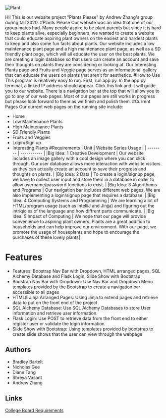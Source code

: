 ![Plant](https://64.media.tumblr.com/5d2d839cd70bc3db2fa9acddb9cedd92/tumblr_nbpotrjgO11qi4ibzo1_500.gifv)

Hi! This is our website project "Plants Please" by Andrew Zhang's group during fall 2020.
#Plants Please
Our website was an idea that one of our group mates had. Many people aspire to be plant parents but since it is hard to keep plants alive, especially beginners, we wanted to create a website that could educate aspiring plant owners on the easiest and hardest plants to keep and also some fun facts about plants. Our website includes a low maintenance plant page and a high maintenance plant page, as well as a SD friendly plant page, which will all educate the user on the best plants. We are creating a login database so that users can create an account and save their thoughts on plants they are considering or looking at. Our Interesting Plants page and Fruits and Veggie page serves as an informational gallery that can educate the users on plants that aren't for aesthetics.
#How to Use
This program is relatively easy to run. First, run app.py. In the app.py terminal, a linked IP address should appear. Click this link and it will guide you to our website. There is a navigation bar at the top that will allow you to go to any of our web pages. Most of our pages are still works in progress but please look forward to them as we finish and polish them.
#Current Pages
Our current web pages on the running site include:
* Home
* Low Maintenance Plants
* High Maintenance Plants
* SD Friendly Plants
* Fruits and Veggies
* Login/Sign up
* Interesting Plants
#Requirements
| Unit | Website Series Usage |
| -------- | ----------- |
|Big Idea: 1 Creative Development | Our website includes an image gallery with a cool design where you can click through. Our user database allows more interaction with website visitors as they can actually create an account to save their progress and thoughts on plants. |
|Big Idea: 2 Data | To create a login/signup page, we have to collect user input and store them in a database in order to allow username/password functions to exist. |
|Big Idea: 3 Algorithmns and Programs | Our navigation bar includes different web pages. We are also implementing a login/signup page that requires a database. |
|Big Idea: 4 Computing Systems and Programming | We are learning a lot of HTML/program usage (such as IntelliJ and Jinjja) and figuring out the intriqicies of the language and how diffrent parts communicate. |
|Big Idea: 5 Impact of Computing | We hope that our page will provide convenience to aspiring plant owners. Plants are a great addition to households and can help improve our environment. With our page, we promote the usage of houseplants and hope to encourage the purchases of these lovely plants|
# Features
* Features: Boostrap Nav Bar with Dropdown, HTML arranged pages, SQL Alchemy Database and Flask Login, Slide Show with Bootstrap
* Boostrap Nav Bar with Dropdown: Use Nav Bar and Dropdown Menu templates provided by the Bootstrap to create a navigation bar accessible to all pages
* HTML& Jinja Arranged Pages: Using Jinja to extend pages and retrieve data to put on the front end of the project
* SQL Alchemy Database: Use SQL Alchemy Databases to store User information and retrieve user information.
* Flask Login: Use POST to retrieve data from the front end to either register user or validate the login information
* Slide Show with Bootstrap: Using templates provided by bootstrap to create slide shows that the user can view through the webpage
## Authors
* Bradley Bartelt
* Nicholas Gee
* Diane Tang
* Shreya Vasant
* Andrew Zhang
## Links
[College Board Requirements](https://apcentral.collegeboard.org/pdf/ap-computer-science-principles-course-and-exam-description.pdf?course=ap-computer-science-principles)